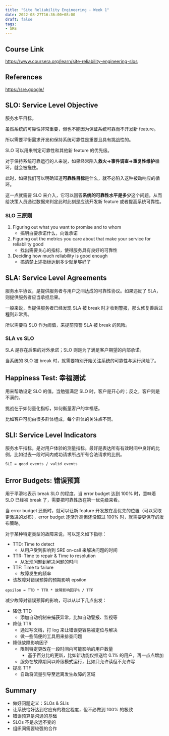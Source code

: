 ```yaml
---
title: "Site Reliability Engineering - Week 1"
date: 2022-08-27T16:36:00+08:00
draft: false
tags:
- SRE
---
```


## Course Link

https://www.coursera.org/learn/site-reliability-engineering-slos

## References

https://sre.google/

## SLO: Service Level Objective

服务水平目标。

虽然系统的可靠性非常重要，但也不能因为保证系统可靠而不开发新 feature。

所以需要平衡需求开发和保持系统可靠性是重要且具有挑战性的。

SLO 可以用来判定可靠性和其他新 feature 的优先级。

对于保持系统可靠运行的人来说，如果经常陷入**救火->事件调查->重复性维护**循环，就会被拖住。

此时，如果我们可以明确知道**可靠性目标**是什么，就不必陷入这种被动响应的循环。

这一点就需要 SLO 来介入，它可以回答**系统的可靠性水平是多少**这个问题。从而给决策人员通过数据来判定此时此刻是应该开发新 feature 或者提高系统可靠性。

### SLO 三原则

1. Figuring out what you want to promise and to whom
    - 搞明白要承诺什么，向谁承诺
1. Figuring out the metrics you care about that make your service for reliability good
    - 找出需要关心的指标，使得服务具有良好的可靠性
1. Deciding how much reliability is good enough
    - 搞清楚上述指标达到多少就足够好了

## SLA: Service Level Agreements

服务水平协议，是提供服务者与用户之间达成的可靠性协议。如果违反了 SLA，则提供服务者应当承担后果。

一般来说，当提供服务者已经发现 SLA 被 break 时才收到警报，那么修复善后过程则非常贵。

所以需要将 SLO 作为阈值，来提前预警 SLA 被 break 的风险。

### SLA vs SLO

SLA 是存在后果的对外承诺；SLO 则是为了满足客户期望的内部承诺。

当系统的 SLO 被 break 时，就需要特别开始关注系统的可靠性与运行风险了。

## Happiness Test: 幸福测试

用来帮助设定 SLO 的值。当勉强满足 SLO 时，客户是开心的；反之，客户则是不满的。

挑战在于如何量化指标，如何衡量客户的幸福感。

比如客户可能由很多群体组成，每个群体的关注点不同。

## SLI: Service Level Indicators

服务水平指标，是对用户体验的测量指标。最好是表达所有有效时间中良好的比例，比如过去一段时间内成功请求所占所有合法请求的比例。

```
SLI = good events / valid events
```

## Error Budgets: 错误预算

用于平滑地表示 break SLO 的程度。当 error budget 达到 100% 时，意味着 SLO 已经被 break 了，需要把可靠性放在第一优先级来看。

当 error budget 还低时，就可以让新 feature 开发放在高优先的位置（可以采取更激进的发布），error budget 逐渐升高但还没超过 100% 时，就需要更保守的发布策略。

对于某种特定类型的故障来说，可以定义如下指标：
- TTD: Time to detect
  - 从用户受到影响到 SRE on-call 来解决问题的时间
- TTR: Time to repair & Time to resolution
  - 从发现问题到解决问题的时间
- TTF: Time to failure
  - 故障发生的频率
- 该故障对错误预算的预期影响 epsilon

```
epsilon = TTD * TTR * 故障影响因子% / TTF
```

减少故障对错误预算的影响，可以从以下几点出发：

- 降低 TTD
  - 添加自动机制来捕获异常，比如自动警报、监视等
- 降低 TTR
  - 通过写文档，打 log 来让错误更容易被定位与解决
  - 做一些简便的工具用来排查问题
- 降低故障影响因子
  - 限制特定更改在一段时间内可能影响的用户数量
    - 基于百分比的更新，比如新功能仅推送给 0.1% 的用户，再一点点增加
  - 服务在故障期间以降级模式运行，比如只允许读但不允许写
- 提高 TTF
  - 自动将流量引导至远离发生故障的区域

## Summary

- 做好问题定义：SLOs & SLIs
- 让系统恰好达到它应有的稳定程度，但不必做到 100% 的极致
- 错误预算是沟通的基础
- SLOs 不是永远不变的
- 组织间需要较强的合作
